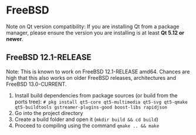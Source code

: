 # FreeBSD

Note on Qt version compatibility: If you are installing Qt from a package manager, please ensure the version you are installing is at least **Qt 5.12 or newer**.

## FreeBSD 12.1-RELEASE

Note: This is known to work on FreeBSD 12.1-RELEASE amd64. Chances are
high that this also works on older FreeBSD releases, architectures and
FreeBSD 13.0-CURRENT.

1. Install build dependencies from package sources (or build from the
   ports tree): `# pkg install qt5-core qt5-multimedia qt5-svg qt5-qmake qt5-buildtools gstreamer-plugins-good boost-libs rapidjson`
1. Go into the project directory
1. Create a build folder and open it (`mkdir build && cd build`)
1. Proceed to compiling using the command 
`qmake .. && make`
